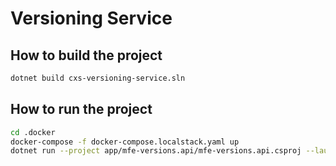 # Versioning Service

## How to build the project

```bash
dotnet build cxs-versioning-service.sln
```

## How to run the project

```bash
cd .docker
docker-compose -f docker-compose.localstack.yaml up
dotnet run --project app/mfe-versions.api/mfe-versions.api.csproj --launch-profile mfe_versions.api
```
